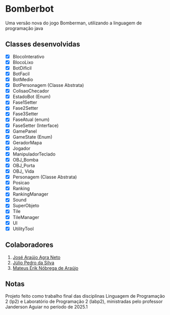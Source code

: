 # Bomberbot
Uma versão nova do jogo Bomberman, utilizando a linguagem de programação java
## Classes desenvolvidas
- [X] BlocoInterativo
- [X] BlocoLixo
- [X] BotDificil
- [X] BotFacil
- [X] BotMedio
- [X] BotPersonagem (Classe Abstrata)
- [X] ColisaoChecador
- [X] EstadoBot (Enum)
- [X] Fase1Setter
- [X] Fase2Setter
- [X] Fase3Setter
- [X] FaseAtual (enum)
- [X] FaseSetter (Interface)
- [X] GamePanel
- [X] GameState (Enum)
- [X] GeradorMapa
- [X] Jogador
- [X] ManipuladorTeclado
- [X] OBJ_Bomba
- [X] OBJ_Porta
- [X] OBJ_ Vida
- [X] Personagem (Classe Abstrata)
- [X] Posicao
- [X] Ranking
- [X] RankingManager
- [X] Sound
- [X] SuperObjeto
- [X] Tile
- [X] TileManager
- [X] UI
- [X] UtilityTool
## Colaboradores
1. [José Araújo Agra Neto](https://github.com/LittleNeto)
1. [Júlio Pedro da Silva](https://github.com/julioP-dev)
1. [Mateus Érik Nóbrega de Araújo](https://github.com/mateuserikNA)
## Notas
Projeto feito como trabalho final das disciplinas Linguagem de Programação 2 (lp2) e Laboratório de Programação 2 (labp2), ministradas pelo professor Janderson Aguiar no período de 2025.1
